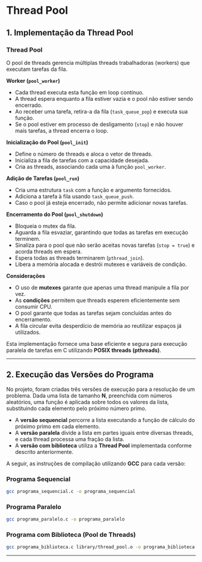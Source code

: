 # Thread Pool

## 1. Implementação da Thread Pool

### Thread Pool

O pool de threads gerencia múltiplas threads trabalhadoras (workers) que executam tarefas da fila.

**Worker (`pool_worker`)**
- Cada thread executa esta função em loop contínuo.
- A thread espera enquanto a fila estiver vazia e o pool não estiver sendo encerrado.
- Ao receber uma tarefa, retira-a da fila (`task_queue_pop`) e executa sua função.
- Se o pool estiver em processo de desligamento (`stop`) e não houver mais tarefas, a thread encerra o loop.

**Inicialização do Pool (`pool_init`)**
- Define o número de threads e aloca o vetor de threads.
- Inicializa a fila de tarefas com a capacidade desejada.
- Cria as threads, associando cada uma à função `pool_worker`.

**Adição de Tarefas (`pool_run`)**
- Cria uma estrutura `task` com a função e argumento fornecidos.
- Adiciona a tarefa à fila usando `task_queue_push`.
- Caso o pool já esteja encerrado, não permite adicionar novas tarefas.

**Encerramento do Pool (`pool_shutdown`)**
- Bloqueia o mutex da fila.
- Aguarda a fila esvaziar, garantindo que todas as tarefas em execução terminem.
- Sinaliza para o pool que não serão aceitas novas tarefas (`stop = true`) e acorda threads em espera.
- Espera todas as threads terminarem (`pthread_join`).
- Libera a memória alocada e destrói mutexes e variáveis de condição.

**Considerações**
- O uso de **mutexes** garante que apenas uma thread manipule a fila por vez.
- As **condições** permitem que threads esperem eficientemente sem consumir CPU.
- O pool garante que todas as tarefas sejam concluídas antes do encerramento.
- A fila circular evita desperdício de memória ao reutilizar espaços já utilizados.

Esta implementação fornece uma base eficiente e segura para execução paralela de tarefas em C utilizando **POSIX threads (pthreads)**.

---

## 2. Execução das Versões do Programa

No projeto, foram criadas três versões de execução para a resolução de um problema. Dada uma lista de tamanho **N**, preenchida com números aleatórios, uma função é aplicada sobre todos os valores da lista, substituindo cada elemento pelo próximo número primo.

- A **versão sequencial** percorre a lista executando a função de cálculo do próximo primo em cada elemento.  
- A **versão paralela** divide a lista em partes iguais entre diversas threads, e cada thread processa uma fração da lista.  
- A **versão com biblioteca** utiliza a **Thread Pool** implementada conforme descrito anteriormente.  

A seguir, as instruções de compilação utilizando **GCC** para cada versão:

### Programa Sequencial

```bash
gcc programa_sequencial.c -o programa_sequencial
````

### Programa Paralelo

```bash
gcc programa_paralelo.c -o programa_paralelo
```

### Programa com Biblioteca (Pool de Threads)

```bash
gcc programa_biblioteca.c library/thread_pool.o -o programa_biblioteca -lpthread
```

---
